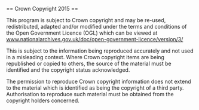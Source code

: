  == Crown Copyright 2015 ==
 
 This program is subject to Crown copyright and may be re-used, redistributed, adapted and/or modified under the terms and conditions of the Open Government Licence (OGL) which can be viewed at 
 www.nationalarchives.gov.uk/doc/open-government-licence/version/3/
  
 This is subject to the information being reproduced accurately and not used in a  misleading context. Where Crown copyright items are being republished or copied to  others, the source of the material must be identified and the copyright status  acknowledged. 
  
 The permission to reproduce Crown copyright information does not extend to the  material which is identified as being the copyright of a third party. Authorisation to  reproduce such material must be obtained from the copyright holders concerned.
